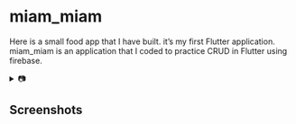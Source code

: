 # miam_miam
Here is a small food app that I have built. it’s my first Flutter application. miam_miam is an application that I coded to practice CRUD in Flutter using firebase.

<details>
<summary>📷 <h2>Screenshots<h2/></summary>

![](lib/screenshots/login.png)
![](lib/screenshots/foodpage.png)
![](lib/screenshots/add.png)
![](lib/screenshots/editfood.png)
### App Preview

|              ****             |             ****          |            
| :----------------------------------: | :----------------------------------: | 
| <img src="lib/screenshots/deux.png" width="350"> |  <img src="lib/screenshots/un.png" width="350"> | 
|              ****             |             ****          |            
| :----------------------------------: | :----------------------------------: | 
| <img src="lib/screenshots/trois.png" width="350"> |  <img src="lib/screenshots/quatre.png" width="350"> | 


</details>
